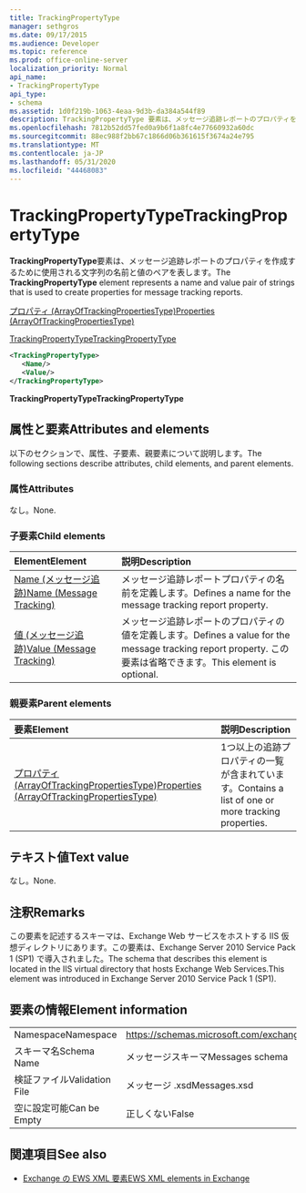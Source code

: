 ```yaml
---
title: TrackingPropertyType
manager: sethgros
ms.date: 09/17/2015
ms.audience: Developer
ms.topic: reference
ms.prod: office-online-server
localization_priority: Normal
api_name:
- TrackingPropertyType
api_type:
- schema
ms.assetid: 1d0f219b-1063-4eaa-9d3b-da384a544f89
description: TrackingPropertyType 要素は、メッセージ追跡レポートのプロパティを作成するために使用される文字列の名前と値のペアを表します。
ms.openlocfilehash: 7812b52dd57fed0a9b6f1a8fc4e77660932a60dc
ms.sourcegitcommit: 88ec988f2bb67c1866d06b361615f3674a24e795
ms.translationtype: MT
ms.contentlocale: ja-JP
ms.lasthandoff: 05/31/2020
ms.locfileid: "44468083"
---
```

# <a name="trackingpropertytype"></a><span data-ttu-id="b95fc-103">TrackingPropertyType</span><span class="sxs-lookup"><span data-stu-id="b95fc-103">TrackingPropertyType</span></span>

<span data-ttu-id="b95fc-104">**TrackingPropertyType**要素は、メッセージ追跡レポートのプロパティを作成するために使用される文字列の名前と値のペアを表します。</span><span class="sxs-lookup"><span data-stu-id="b95fc-104">The **TrackingPropertyType** element represents a name and value pair of strings that is used to create properties for message tracking reports.</span></span> 
  
[<span data-ttu-id="b95fc-105">プロパティ (ArrayOfTrackingPropertiesType)</span><span class="sxs-lookup"><span data-stu-id="b95fc-105">Properties (ArrayOfTrackingPropertiesType)</span></span>](properties-arrayoftrackingpropertiestype.md)
  
[<span data-ttu-id="b95fc-106">TrackingPropertyType</span><span class="sxs-lookup"><span data-stu-id="b95fc-106">TrackingPropertyType</span></span>](trackingpropertytype.md)
  
```xml
<TrackingPropertyType>
   <Name/>
   <Value/>
</TrackingPropertyType>
```

 <span data-ttu-id="b95fc-107">**TrackingPropertyType**</span><span class="sxs-lookup"><span data-stu-id="b95fc-107">**TrackingPropertyType**</span></span>
## <a name="attributes-and-elements"></a><span data-ttu-id="b95fc-108">属性と要素</span><span class="sxs-lookup"><span data-stu-id="b95fc-108">Attributes and elements</span></span>

<span data-ttu-id="b95fc-109">以下のセクションで、属性、子要素、親要素について説明します。</span><span class="sxs-lookup"><span data-stu-id="b95fc-109">The following sections describe attributes, child elements, and parent elements.</span></span>
  
### <a name="attributes"></a><span data-ttu-id="b95fc-110">属性</span><span class="sxs-lookup"><span data-stu-id="b95fc-110">Attributes</span></span>

<span data-ttu-id="b95fc-111">なし。</span><span class="sxs-lookup"><span data-stu-id="b95fc-111">None.</span></span>
  
### <a name="child-elements"></a><span data-ttu-id="b95fc-112">子要素</span><span class="sxs-lookup"><span data-stu-id="b95fc-112">Child elements</span></span>

|<span data-ttu-id="b95fc-113">**Element**</span><span class="sxs-lookup"><span data-stu-id="b95fc-113">**Element**</span></span>|<span data-ttu-id="b95fc-114">**説明**</span><span class="sxs-lookup"><span data-stu-id="b95fc-114">**Description**</span></span>|
|:-----|:-----|
|[<span data-ttu-id="b95fc-115">Name (メッセージ追跡)</span><span class="sxs-lookup"><span data-stu-id="b95fc-115">Name (Message Tracking)</span></span>](name-message-tracking.md) <br/> |<span data-ttu-id="b95fc-116">メッセージ追跡レポートプロパティの名前を定義します。</span><span class="sxs-lookup"><span data-stu-id="b95fc-116">Defines a name for the message tracking report property.</span></span>  <br/> |
|[<span data-ttu-id="b95fc-117">値 (メッセージ追跡)</span><span class="sxs-lookup"><span data-stu-id="b95fc-117">Value (Message Tracking)</span></span>](value-message-tracking.md) <br/> |<span data-ttu-id="b95fc-118">メッセージ追跡レポートのプロパティの値を定義します。</span><span class="sxs-lookup"><span data-stu-id="b95fc-118">Defines a value for the message tracking report property.</span></span> <span data-ttu-id="b95fc-119">この要素は省略できます。</span><span class="sxs-lookup"><span data-stu-id="b95fc-119">This element is optional.</span></span>  <br/> |
   
### <a name="parent-elements"></a><span data-ttu-id="b95fc-120">親要素</span><span class="sxs-lookup"><span data-stu-id="b95fc-120">Parent elements</span></span>

|<span data-ttu-id="b95fc-121">**要素**</span><span class="sxs-lookup"><span data-stu-id="b95fc-121">**Element**</span></span>|<span data-ttu-id="b95fc-122">**説明**</span><span class="sxs-lookup"><span data-stu-id="b95fc-122">**Description**</span></span>|
|:-----|:-----|
|[<span data-ttu-id="b95fc-123">プロパティ (ArrayOfTrackingPropertiesType)</span><span class="sxs-lookup"><span data-stu-id="b95fc-123">Properties (ArrayOfTrackingPropertiesType)</span></span>](properties-arrayoftrackingpropertiestype.md) <br/> |<span data-ttu-id="b95fc-124">1つ以上の追跡プロパティの一覧が含まれています。</span><span class="sxs-lookup"><span data-stu-id="b95fc-124">Contains a list of one or more tracking properties.</span></span>  <br/> |
   
## <a name="text-value"></a><span data-ttu-id="b95fc-125">テキスト値</span><span class="sxs-lookup"><span data-stu-id="b95fc-125">Text value</span></span>

<span data-ttu-id="b95fc-126">なし。</span><span class="sxs-lookup"><span data-stu-id="b95fc-126">None.</span></span>
  
## <a name="remarks"></a><span data-ttu-id="b95fc-127">注釈</span><span class="sxs-lookup"><span data-stu-id="b95fc-127">Remarks</span></span>

<span data-ttu-id="b95fc-128">この要素を記述するスキーマは、Exchange Web サービスをホストする IIS 仮想ディレクトリにあります。この要素は、Exchange Server 2010 Service Pack 1 (SP1) で導入されました。</span><span class="sxs-lookup"><span data-stu-id="b95fc-128">The schema that describes this element is located in the IIS virtual directory that hosts Exchange Web Services.This element was introduced in Exchange Server 2010 Service Pack 1 (SP1).</span></span>
  
## <a name="element-information"></a><span data-ttu-id="b95fc-129">要素の情報</span><span class="sxs-lookup"><span data-stu-id="b95fc-129">Element information</span></span>

|||
|:-----|:-----|
|<span data-ttu-id="b95fc-130">Namespace</span><span class="sxs-lookup"><span data-stu-id="b95fc-130">Namespace</span></span>  <br/> |https://schemas.microsoft.com/exchange/services/2006/messages  <br/> |
|<span data-ttu-id="b95fc-131">スキーマ名</span><span class="sxs-lookup"><span data-stu-id="b95fc-131">Schema Name</span></span>  <br/> |<span data-ttu-id="b95fc-132">メッセージスキーマ</span><span class="sxs-lookup"><span data-stu-id="b95fc-132">Messages schema</span></span>  <br/> |
|<span data-ttu-id="b95fc-133">検証ファイル</span><span class="sxs-lookup"><span data-stu-id="b95fc-133">Validation File</span></span>  <br/> |<span data-ttu-id="b95fc-134">メッセージ .xsd</span><span class="sxs-lookup"><span data-stu-id="b95fc-134">Messages.xsd</span></span>  <br/> |
|<span data-ttu-id="b95fc-135">空に設定可能</span><span class="sxs-lookup"><span data-stu-id="b95fc-135">Can be Empty</span></span>  <br/> |<span data-ttu-id="b95fc-136">正しくない</span><span class="sxs-lookup"><span data-stu-id="b95fc-136">False</span></span>  <br/> |
   
## <a name="see-also"></a><span data-ttu-id="b95fc-137">関連項目</span><span class="sxs-lookup"><span data-stu-id="b95fc-137">See also</span></span>



- [<span data-ttu-id="b95fc-138">Exchange の EWS XML 要素</span><span class="sxs-lookup"><span data-stu-id="b95fc-138">EWS XML elements in Exchange</span></span>](ews-xml-elements-in-exchange.md)

